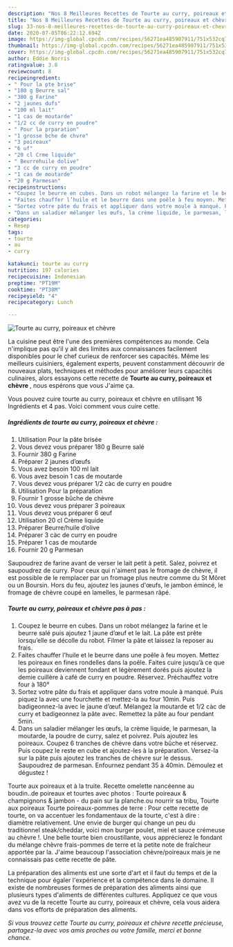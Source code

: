 ```yaml
---
description: "Nos 8 Meilleures Recettes de Tourte au curry, poireaux et chèvre"
title: "Nos 8 Meilleures Recettes de Tourte au curry, poireaux et chèvre"
slug: 33-nos-8-meilleures-recettes-de-tourte-au-curry-poireaux-et-chevre
date: 2020-07-05T06:22:12.694Z
image: https://img-global.cpcdn.com/recipes/56271ea485907911/751x532cq70/tourte-au-curry-poireaux-et-chevre-photo-principale-de-la-recette.jpg
thumbnail: https://img-global.cpcdn.com/recipes/56271ea485907911/751x532cq70/tourte-au-curry-poireaux-et-chevre-photo-principale-de-la-recette.jpg
cover: https://img-global.cpcdn.com/recipes/56271ea485907911/751x532cq70/tourte-au-curry-poireaux-et-chevre-photo-principale-de-la-recette.jpg
author: Eddie Norris
ratingvalue: 3.8
reviewcount: 8
recipeingredient:
- " Pour la pte brise"
- "180 g Beurre sal"
- "380 g Farine"
- "2 jaunes dufs"
- "100 ml lait"
- "1 cas de moutarde"
- "1/2 cc de curry en poudre"
- " Pour la prparation"
- "1 grosse bche de chvre"
- "3 poireaux"
- "6 uf"
- "20 cl Crme liquide"
- " Beurrehuile dolive"
- "3 cc de curry en poudre"
- "1 cas de moutarde"
- "20 g Parmesan"
recipeinstructions:
- "Coupez le beurre en cubes. Dans un robot mélangez la farine et le beurre salé puis ajoutez 1 jaune d’œuf et le lait. La pâte est prête lorsqu’elle se décolle du robot. Filmer la pâte et laissez la reposer au frais."
- "Faites chauffer l’huile et le beurre dans une poêle à feu moyen. Mettez les poireaux en fines rondelles dans la poêle. Faites cuire jusqu’à ce que les poireaux deviennent fondant et légèrement dorés puis ajoutez la demie cuillère à café de curry en poudre. Réservez. Préchauffez votre four à 180°"
- "Sortez votre pâte du frais et appliquer dans votre moule à manqué. Puis piquez la avec une fourchette et mettez-la au four 10min. Puis badigeonnez-la avec le jaune d’œuf. Mélangez la moutarde et 1/2 càc de curry et badigeonnez la pâte avec. Remettez la pâte au four pendant 5min."
- "Dans un saladier mélanger les œufs, la crème liquide, le parmesan, la moutarde, la poudre de curry, salez et poivrez. Puis ajoutez les poireaux. Coupez 6 tranches de chèvre dans votre bûche et réservez. Puis coupez le reste en cube et ajoutez-les à la préparation. Versez-la sur la pâte puis ajoutez les tranches de chèvre sur le dessus. Saupoudrez de parmesan. Enfournez pendant 35 à 40min. Démoulez et dégustez !"
categories:
- Resep
tags:
- tourte
- au
- curry

katakunci: tourte au curry 
nutrition: 197 calories
recipecuisine: Indonesian
preptime: "PT19M"
cooktime: "PT38M"
recipeyield: "4"
recipecategory: Lunch

---
```



![Tourte au curry, poireaux et chèvre](https://img-global.cpcdn.com/recipes/56271ea485907911/751x532cq70/tourte-au-curry-poireaux-et-chevre-photo-principale-de-la-recette.jpg)

La cuisine peut être l'une des premières compétences au monde. Cela n'implique pas qu'il y ait des limites aux connaissances facilement disponibles pour le chef curieux de renforcer ses capacités. Même les meilleurs cuisiniers, également experts, peuvent constamment découvrir de nouveaux plats, techniques et méthodes pour améliorer leurs capacités culinaires, alors essayons cette recette de <strong> Tourte au curry, poireaux et chèvre </strong>, nous espérons que vous J'aime ça.

<!--inarticleads1-->

Vous pouvez cuire tourte au curry, poireaux et chèvre en utilisant 16 Ingrédients et 4 pas. Voici comment vous cuire cette.

##### Ingrédients de tourte au curry, poireaux et chèvre :

1. Utilisation  Pour la pâte brisée
1. Vous devez vous préparer 180 g Beurre salé
1. Fournir 380 g Farine
1. Préparer 2 jaunes d’œufs
1. Vous avez besoin 100 ml lait
1. Vous avez besoin 1 cas de moutarde
1. Vous devez vous préparer 1/2 càc de curry en poudre
1. Utilisation  Pour la préparation
1. Fournir 1 grosse bûche de chèvre
1. Vous devez vous préparer 3 poireaux
1. Vous devez vous préparer 6 œuf
1. Utilisation 20 cl Crème liquide
1. Préparer  Beurre/huile d’olive
1. Préparer 3 càc de curry en poudre
1. Préparer 1 cas de moutarde
1. Fournir 20 g Parmesan


Saupoudrez de farine avant de verser le lait petit à petit. Salez, poivrez et saupoudrez de curry. Pour ceux qui n&#39;aiment pas le fromage de chèvre, il est possible de le remplacer par un fromage plus neutre comme du St Môret ou un Boursin. Hors du feu, ajoutez les jaunes d&#39;œufs, le jambon émincé, le fromage de chèvre coupé en lamelles, le parmesan râpé. 

<!--inarticleads2-->

##### Tourte au curry, poireaux et chèvre pas à pas :

1. Coupez le beurre en cubes. Dans un robot mélangez la farine et le beurre salé puis ajoutez 1 jaune d’œuf et le lait. La pâte est prête lorsqu’elle se décolle du robot. Filmer la pâte et laissez la reposer au frais.
1. Faites chauffer l’huile et le beurre dans une poêle à feu moyen. Mettez les poireaux en fines rondelles dans la poêle. Faites cuire jusqu’à ce que les poireaux deviennent fondant et légèrement dorés puis ajoutez la demie cuillère à café de curry en poudre. Réservez. Préchauffez votre four à 180°
1. Sortez votre pâte du frais et appliquer dans votre moule à manqué. Puis piquez la avec une fourchette et mettez-la au four 10min. Puis badigeonnez-la avec le jaune d’œuf. Mélangez la moutarde et 1/2 càc de curry et badigeonnez la pâte avec. Remettez la pâte au four pendant 5min.
1. Dans un saladier mélanger les œufs, la crème liquide, le parmesan, la moutarde, la poudre de curry, salez et poivrez. Puis ajoutez les poireaux. Coupez 6 tranches de chèvre dans votre bûche et réservez. Puis coupez le reste en cube et ajoutez-les à la préparation. Versez-la sur la pâte puis ajoutez les tranches de chèvre sur le dessus. Saupoudrez de parmesan. Enfournez pendant 35 à 40min. Démoulez et dégustez !


Tourte aux poireaux et à la truite. Recette omelette nancéenne au boudin..de poireaux et tourtes avec photos : Tourte poireaux &amp; champignons &amp; jambon - du pain sur la planche.ou nourrir sa tribu, Tourte aux poireaux Tourte poireaux-pommes de terre : Pour cette recette de tourte, on va accentuer les fondamentaux de la tourte, c&#39;est à dire : diamètre relativement. Une envie de burger qui change un peu du traditionnel steak/cheddar, voici mon burger poulet, miel et sauce crémeuse au chèvre !. Une belle tourte bien croustillante, vous apprécierez le fondant du mélange chèvre frais-pommes de terre et la petite note de fraîcheur apportée par la. J&#39;aime beaucoup l&#39;association chèvre/poireaux mais je ne connaissais pas cette recette de pâte. 

<!--inarticleads1-->

<p>
La préparation des aliments est une sorte d'art et il faut du temps et de la technique pour égaler l'expérience et la compétence dans le domaine. Il existe de nombreuses formes de préparation des aliments ainsi que plusieurs types d'aliments de différentes cultures. Appliquez ce que vous avez vu de la recette Tourte au curry, poireaux et chèvre, cela vous aidera dans vos efforts de préparation des aliments.
</p>

<p>
<i>Si vous trouvez cette Tourte au curry, poireaux et chèvre recette précieuse, partagez-la avec vos amis proches ou votre famille, merci et bonne chance.</i>
</p>
